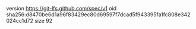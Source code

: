 version https://git-lfs.github.com/spec/v1
oid sha256:d8470be6d1a96f83429ec80d69597f7dcad5f943395fa1fc808e342024cc1d72
size 92
